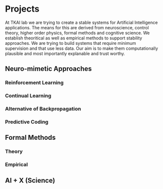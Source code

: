 # Projects
At TKAI lab we are trying to create a stable systems for Artificial Intelligence applications. The means for this are derived from neuroscience, control theory, higher order physics, formal methods and cognitive science.
We establish theoritical as well as empirical methods to support stability approaches. 
We are trying to build systems that require minimum supervision and that use less data. Our aim is to make them computationally plausible and most importantly explanable and trust worthy.

## Neuro-mimetic Approaches
### Reinforcement Learning
### Continual Learning
### Alternative of Backpropagation
### Predictive Coding

## Formal Methods
### Theory
### Empirical

## AI + X (Science)